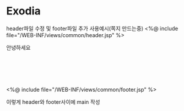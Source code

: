 # Exodia
header파일 수정 및 footer파일 추가 사용예시(쪽지 만드는중)
 <%@ include file="/WEB-INF/views/common/header.jsp" %>

 <main style="height: 100px;">
  안녕하세요
 </main>

 <%@ include file="/WEB-INF/views/common/footer.jsp" %>

이렇게 header와 footer사이에 main 작성
